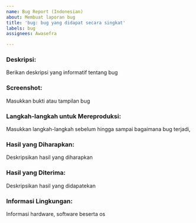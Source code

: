```yaml
---
name: Bug Report (Indonesian)
about: Membuat laporan bug
title: 'bug: bug yang didapat secara singkat'
labels: bug
assignees: Awasefra

---
```


### Deskripsi:
Berikan deskripsi yang informatif tentang bug

### Screenshot:
Masukkan bukti atau tampilan bug

### Langkah-langkah untuk Mereproduksi:
Masukkan langkah-langkah sebelum hingga sampai bagaimana bug terjadi,

### Hasil yang Diharapkan:
Deskripsikan hasil yang diharapkan

### Hasil yang Diterima:
Deskripsikan hasil yang didapatekan

### Informasi Lingkungan:
Informasi hardware, software beserta os
